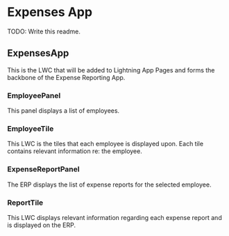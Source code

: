 # Expenses App

TODO: Write this readme.

## ExpensesApp
This is the LWC that will be added to Lightning App Pages and forms the backbone of the Expense Reporting App.

### EmployeePanel
This panel displays a list of employees.

### EmployeeTile
This LWC is the tiles that each employee is displayed upon. Each tile contains relevant information re: the employee.

### ExpenseReportPanel
The ERP displays the list of expense reports for the selected employee.

### ReportTile
This LWC displays relevant information regarding each expense report and is displayed on the ERP.
